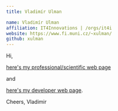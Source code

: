```yaml
---
title: Vladimír Ulman

name: Vladimír Ulman
affiliation: IT4Innovations | /orgs/it4i
website: https://www.fi.muni.cz/~xulman/
github: xulman
---
```


Hi,

[here's my professional/scientific web page](http://www.fi.muni.cz/~xulman/)

and

[here's my developer web page](https://github.com/xulman/).

Cheers, Vladimir
